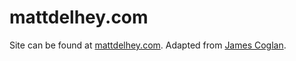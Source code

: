 mattdelhey.com
==============
Site can be found at [mattdelhey.com](http://mattdelhey.com).
Adapted from [James Coglan](http://jcoglan.com/).
